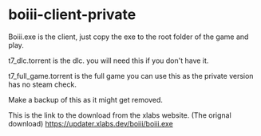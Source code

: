 # boiii-client-private
Boiii.exe is the client, just copy the exe to the root folder of the game and play.

t7_dlc.torrent is the dlc. you will need this if you don't have it.

t7_full_game.torrent is the full game you can use this as the private version has no steam check.

Make a backup of this as it might get removed.

This is the link to the download from the xlabs website. (The orignal download)
https://updater.xlabs.dev/boiii/boiii.exe
